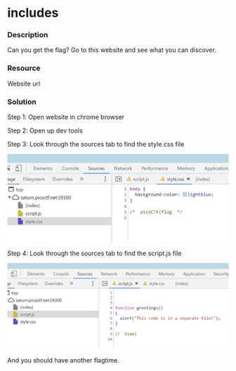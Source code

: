 # includes

### Description

Can you get the flag? Go to this website and see what you can discover.

### Resource

Website url

### Solution

Step 1: Open website in chrome browser

Step 2: Open up dev tools

Step 3: Look through the sources tab to find the style.css file

![includes-style-css](./includes-style-css.png)

Step 4: Look through the sources tab to find the script.js file

![includes-script-js](./includes-script-js.png)

And you should have another flagtime.

